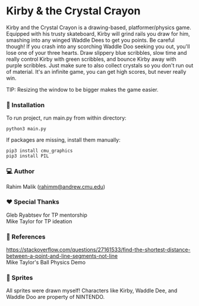 # Kirby & the Crystal Crayon

Kirby and the Crystal Crayon is a drawing-based, platformer/physics game. Equipped with his trusty skateboard, Kirby will grind rails you draw for him, smashing into any winged Waddle Dees to get you points. Be careful though! If you crash into any scorching Waddle Doo seeking you out, you'll lose one of your three hearts. Draw slippery blue scribbles, slow time and really control Kirby with green scribbles, and bounce Kirby away with purple scribbles. Just make sure to also collect crystals so you don't run out of material. It's an infinite game, you can get high scores, but never really win.

TIP: Resizing the window to be bigger makes the game easier.

### 💾 Installation 
To run project, run main.py from within directory:
```
python3 main.py
```

If packages are missing, install them manually:
```
pip3 install cmu_graphics
pip3 install PIL
```
### 💻 Author
Rahim Malik (rahimm@andrew.cmu.edu)

### ❤️ Special Thanks
Gleb Ryabtsev for TP mentorship<br/>
Mike Taylor for TP ideation

### 🔗 References
https://stackoverflow.com/questions/27161533/find-the-shortest-distance-between-a-point-and-line-segments-not-line<br/>
Mike Taylor's Ball Physics Demo

### 👾 Sprites
All sprites were drawn myself! Characters like Kirby, Waddle Dee, and Waddle Doo are property of NINTENDO. 
